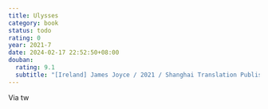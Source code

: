 ```yaml
---
title: Ulysses
category: book
status: todo
rating: 0
year: 2021-7
date: 2024-02-17 22:52:50+08:00
douban:
  rating: 9.1
  subtitle: "[Ireland] James Joyce / 2021 / Shanghai Translation Publishing House"
---
```


Via tw
